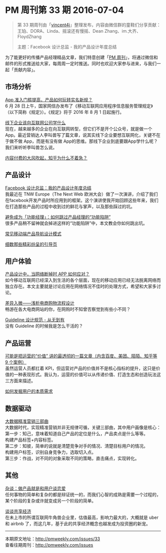 # PM 周刊第 33 期 2016-07-04 

> 第 33 期周刊由「[vincent4j](http://pmweekly.com/contributors#vincent4j)」整理发布，内容由微信群的童鞋们分享贡献：王珀、DORA、Linda、摇滚还有慢摇、Dean Zhang、im.大齐、FloydZhang  
> 
> 主题：Facebook 设计总监 - 我的产品设计年度总结  

为了能更好的传播产品经理精品文章，我们特意创建「[PM 周刊](http://pmweekly.com/)」，将通过微信和邮件的形式推送给大家，每周周一定时推送。同时也欢迎大家参与进来，与我们一起「贡献内容」。 

## 市场分析

[App 准入门槛提高，产品如何玩转实名新规？](http://mp.weixin.qq.com/s?__biz=MjM5NDEwMjg2MA==&mid=2650905064&idx=1&sn=b2eb39b31aeaabc9ad54d788dd07b28c&scene=23&srcid=0630gFYSnJPPTBLsSdtmcing#rd)   
6 月 28 日上午，国家网信办发布了《移动互联网应用程序信息服务管理规定》（以下简称《规定》）。《规定》将于 2016 年 8 月 1 日起施行。  

[线下企业该向互联网公司学什么](http://mp.weixin.qq.com/s?__biz=MzAxMzc5NDAyMw==&mid=2650509961&idx=1&sn=d8db9500b856af3c6aeb7119aa10a613&scene=23&srcid=0628CtKN4sjQRcE7MwKBY7rN#rd)   
现在，越来越多的企业在向互联网转型，但它们不是开个公众号，就是做一个 App。最近营销达人李叫兽写了篇文章，说其实线下企业要想互联网化，关键不在于做不做 App，而是有没有做 App的思维。那线下企业到底要跟App学什么呢？我们来听听李叫兽怎么说。   

[内容付费的大风吹起，知乎为什么不着急？](http://mp.weixin.qq.com/s?__biz=MTMwNDMwODQ0MQ==&mid=2652841382&idx=1&sn=3e495222127881475178d36c1d5974d6&scene=23&srcid=0630kSN5735j2OB43RCpWs5R#rd)  

## 产品设计

[Facebook 设计总监：我的产品设计年度总结](http://mp.weixin.qq.com/s?__biz=MzA3MTY0ODY1OQ==&mid=2649775440&idx=1&sn=ae505661288462fc34ba72433d83628d&scene=23&srcid=0704xbMHxT3P38Qx7SeazJoW#rd)  
我最近在 TNW Europe（The Next Web 欧洲大会）做了一次演讲，介绍了我们在facebook开发产品时所应用到的框架。这个演讲使我开始回顾这些年来，我们在打造那些产品的过程中收到过的鲜花与掌声，以及那些踩过的坑。   

[避免成为「功能经理」：如何跳过产品经理的“功能陷阱”](http://mp.weixin.qq.com/s?__biz=MjM5OTEwNjI2MA==&mid=2651731618&idx=1&sn=9aa7e4f0e7b9db84e6467be81d13d3d7&scene=23&srcid=0627gAqcps4f2B6S83hzW3dM#rd)   
很多产品稍不留神就会掉进这样的“功能陷阱”中，本文教会你如何跳出坑。  

[常见移动端产品导航设计模式](http://mp.weixin.qq.com/s?__biz=MzAxMzc5NDAyMw==&mid=2650509981&idx=1&sn=1dad0ff66a1418346fc3e48e089ff6c3&scene=23&srcid=0704Fm13Zg6umkJv52myJtza#rd)   

[细数那些精彩纷呈的引导页](https://isux.tencent.com/thinking-about-walkthrough.html)   

## 用户体验

[产品设计中，当网络断掉时 APP 如何应对？](http://mp.weixin.qq.com/s?__biz=MzAxMzc5NDAyMw==&mid=2650509973&idx=1&sn=2bbb61ea675a3b9c8f638b4fa14ec113&scene=23&srcid=0701nJ7uoicnmB45klYDjJkm#rd)   
如今移动互联网已经深入到生活的各个层面，现在的移动应用已经无法脱离网络而独立存在。本文主要就是讨论应用在网络情况不佳时的处理方式，希望和大家多讨论。   

[差异入微——浅析电商购物流程设计](http://cdc.tencent.com/2012/09/15/%E5%B7%AE%E5%BC%82%E5%85%A5%E5%BE%AE-%E6%B5%85%E6%9E%90%E7%94%B5%E5%95%86%E8%B4%AD%E7%89%A9%E6%B5%81%E7%A8%8B%E8%AE%BE%E8%AE%A1/)  
畅游在各大电商网站的你，在网购时不知曾否察觉到有些小不同？   

[Guideline 设计规范 - 从无到有](https://zhuanlan.zhihu.com/p/20046832)   
没有 Guideline 的时候我是怎么干活的？   


## 产品运营

[可能是把运营的“价值” 讲的最透彻的一篇文章（内含百度、美团、陌陌、知乎等 9 个案例）](http://mp.weixin.qq.com/s?__biz=MjM5NjAyMzcyMA==&mid=2659990436&idx=1&sn=473f5f410d9a7c1ac8583716bcfffe57&scene=23&srcid=0628HFWJEANV59VaQxyZ9LqF#rd)   
虽然运营人员都扛着 KPI，但运营对产品的价值并不是核心指标的提升，这只是价值的一种表现形式。我认为，运营的价值可以从传递价值、打造生态和创造玩法这三方面来描述。   

[如何发掘用户的本质需求](http://mp.weixin.qq.com/s?__biz=MzAxMzc5NDAyMw==&mid=2650509966&idx=1&sn=1c7e8d79e95491e0de48d12be68001f4&scene=23&srcid=0629C9lgIKtYCCNZXxXROdsi#rd)     

## 数据驱动 

[大数据精准营销三部曲](http://mp.weixin.qq.com/s?__biz=MjM5MjAxMDM4MA==&mid=2651885851&idx=1&sn=94d31ae869a89285c5d4047d4968e777&scene=23&srcid=0629LiszPtrbWAAAD517MqpS#rd)  
大数据时代，实现精准营销并非无规律可循，关键三部曲，其中用户画像是核心：    
第一步：知己，意味着知道自己产品的定位是什么，产品卖点是什么等等。   
构建产品标签+内容标签。   
第二步：知彼，简单的说就是清楚竞争对手的情况、清楚目标用户的情况。   
构建用户标签，识别自身竞争力，选取切入点。   
第三步：作战，对不同的对象采取不同的策略，直击痛点，实现转化。   

## 其他

[杂谈：做产品就是和用户谈恋爱](http://mp.weixin.qq.com/s?__biz=MzAxMzc5NDAyMw==&mid=2650509970&idx=1&sn=54f8977d70fd79fe702a60d242173875&scene=23&srcid=0630Q64xjLHl8HQGTfdueKkH#rd)   
任何事物的简单和复杂的都是辩证统一的，而我们心智的成熟是需要一个过程的，某个阶段的复杂或许就变成另一个阶段的简单。  

[谈谈共享经济](http://mp.weixin.qq.com/s?__biz=MzI0MjA1Mjg2Ng==&mid=2649866863&idx=1&sn=ac9e2e9cdfc2386b914603814f5e4d15&scene=23&srcid=0630LrwzvqYDGwBdL81FI5AC#rd)  
在未上市的所谓互联网牛角兽企业里，估值最高，影响力最大的，大概就是 uber 和 airbnb 了，而这几年，基于此的共享经济概念也越发成为投资圈的新宠。   

---
本期原文地址：<http://pmweekly.com/issues/33>     
查看往期周刊：<http://pmweekly.com/issues>     